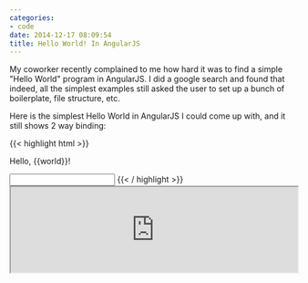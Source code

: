 ```yaml
---
categories:
- code
date: 2014-12-17 08:09:54
title: Hello World! In AngularJS
---
```


My coworker recently complained to me how hard it was to find a simple "Hello World" program in
AngularJS. I did a google search and found that indeed, all the simplest examples still asked the
user to set up a bunch of boilerplate, file structure, etc.

Here is the simplest Hello World in AngularJS I could come up with, and it still
shows 2 way binding:

<!--more-->

{{< highlight html >}}
<!doctype html>
<html ng-app="helloangular">
    <head>
        <title>Hello Angular!</title>
    </head>
    <body ng-controller="HelloCtrl">
        <p>Hello, {{world}}!</p>
        <input type="text" ng-model="world"/>
    </body>
    <script src="https://ajax.googleapis.com/ajax/libs/angularjs/1.3.7/angular.min.js">
    </script>
    <script>
        var app = angular.module("helloangular", []);
        app.controller('HelloCtrl', [ '$scope', function($scope) {
            $scope.world = "world";
        }]);
    </script>
</html>
{{< / highlight >}}

<iframe src="http://toxiccode.com/misc/angularhelloworld.html" width="100%"></iframe>